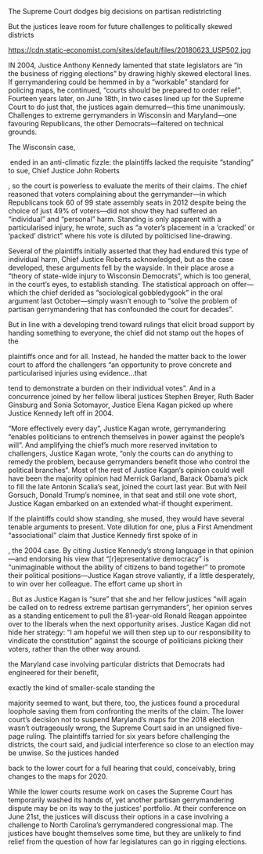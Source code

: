 The Supreme Court dodges big decisions on partisan redistricting

But the justices leave room for future challenges to politically skewed districts

https://cdn.static-economist.com/sites/default/files/20180623_USP502.jpg

IN 2004, Justice Anthony Kennedy lamented that state legislators are “in the business of rigging elections” by drawing highly skewed electoral lines. If gerrymandering could be hemmed in by a “workable” standard for policing maps, he continued, “courts should be prepared to order relief”. Fourteen years later, on June 18th, in two cases lined up for the Supreme Court to do just that, the justices again demurred—this time unanimously. Challenges to extreme gerrymanders in Wisconsin and Maryland—one favouring Republicans, the other Democrats—faltered on technical grounds. 

The Wisconsin case, 

 ended in an anti-climatic fizzle: the plaintiffs lacked the requisite “standing” to sue, Chief Justice John Roberts 

, so the court is powerless to evaluate the merits of their claims. The chief reasoned that voters complaining about the gerrymander—in which Republicans took 60 of 99 state assembly seats in 2012 despite being the choice of just 49% of voters—did not show they had suffered an “individual” and “personal” harm. Standing is only apparent with a particularised injury, he wrote, such as “a voter’s placement in a ‘cracked’ or ‘packed’ district” where his vote is diluted by politicised line-drawing.

Several of the plaintiffs initially asserted that they had endured this type of individual harm, Chief Justice Roberts acknowledged, but as the case developed, these arguments fell by the wayside. In their place arose a “theory of state-wide injury to Wisconsin Democrats”, which is too general, in the court’s eyes, to establish standing. The statistical approach on offer—which the chief derided as “sociological gobbledygook” in the oral argument last October—simply wasn’t enough to “solve the problem of partisan gerrymandering that has confounded the court for decades”. 

But in line with a developing trend toward rulings that elicit broad support by handing something to everyone, the chief did not stamp out the hopes of the 

 plaintiffs once and for all. Instead, he handed the matter back to the lower court to afford the challengers “an opportunity to prove concrete and particularised injuries using evidence...that 

 tend to demonstrate a burden on their individual votes”. And in a concurrence joined by her fellow liberal justices Stephen Breyer, Ruth Bader Ginsburg and Sonia Sotomayor, Justice Elena Kagan picked up where Justice Kennedy left off in 2004. 

“More effectively every day”, Justice Kagan wrote, gerrymandering “enables politicians to entrench themselves in power against the people’s will”. And amplifying the chief’s much more reserved invitation to challengers, Justice Kagan wrote, “only the courts can do anything to remedy the problem, because gerrymanders benefit those who control the political branches”. Most of the rest of Justice Kagan’s opinion could well have been the majority opinion had Merrick Garland, Barack Obama’s pick to fill the late Antonin Scalia’s seat, joined the court last year. But with Neil Gorsuch, Donald Trump’s nominee, in that seat and still one vote short, Justice Kagan embarked on an extended what-if thought experiment.

If the plaintiffs could show standing, she mused, they would have several tenable arguments to present. Vote dilution for one, plus a First Amendment “associational” claim that Justice Kennedy first spoke of in 

, the 2004 case. By citing Justice Kennedy’s strong language in that opinion—and endorsing his view that “[r]epresentative democracy” is “unimaginable without the ability of citizens to band together” to promote their political positions—Justice Kagan strove valiantly, if a little desperately, to win over her colleague. The effort came up short in 

. But as Justice Kagan is “sure” that she and her fellow justices “will again be called on to redress extreme partisan gerrymanders”, her opinion serves as a standing enticement to pull the 81-year-old Ronald Reagan appointee over to the liberals when the next opportunity arises. Justice Kagan did not hide her strategy: “I am hopeful we will then step up to our responsibility to vindicate the constitution” against the scourge of politicians picking their voters, rather than the other way around.

 the Maryland case involving particular districts that Democrats had engineered for their benefit, 

 exactly the kind of smaller-scale standing the 

 majority seemed to want, but there, too, the justices found a procedural loophole saving them from confronting the merits of the claim. The lower court’s decision not to suspend Maryland’s maps for the 2018 election wasn’t outrageously wrong, the Supreme Court said in an unsigned five-page ruling. The plaintiffs tarried for six years before challenging the districts, the court said, and judicial interference so close to an election may be unwise. So the justices handed 

 back to the lower court for a full hearing that could, conceivably, bring changes to the maps for 2020.    

While the lower courts resume work on cases the Supreme Court has temporarily washed its hands of, yet another partisan gerrymandering dispute may be on its way to the justices’ portfolio. At their conference on June 21st, the justices will discuss their options in a case involving a challenge to North Carolina’s gerrymandered congressional map. The justices have bought themselves some time, but they are unlikely to find relief from the question of how far legislatures can go in rigging elections.